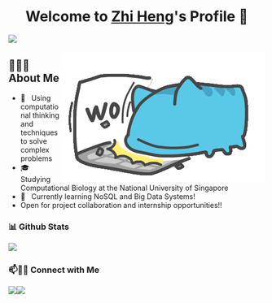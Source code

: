 <p align="center">
  <h1 align="center">Welcome to <a href="https://github.com/quek-zhiheng">Zhi Heng</a>'s Profile 👋</h1>
</p>

<a align="left" href="https://github.com/DenverCoder1/readme-typing-svg"><img src="https://readme-typing-svg.herokuapp.com?&font=IBM+Plex+Sans&color=F72EE2&size=25&lines=Welcome+to+my+Github+Profile!;I'm+a+Bioinformatician+:)));I'm+a+Data+Engineer+:)));I'm+a+Data+Scientist+:)))" /></a>

<img src="https://github.com/quek-zhiheng/quek-zhiheng/blob/main/giphy.gif" align="right">

<h2> 👨🏻‍💻 About Me </h2>

- 🤔 &nbsp; Using computational thinking and techniques to solve complex problems
- 🎓 &nbsp; Studying Computational Biology at the National University of Singapore
- 🌱 &nbsp; Currently learning NoSQL and Big Data Systems!
- Open for project collaboration and internship opportunities!!


<h3> 📊 Github Stats </h3>

<p align="left">
  <a href="https://github.com/quek-zhiheng">
    <img height="180em" src="https://github-readme-stats-eight-theta.vercel.app/api?username=quek-zhiheng&show_icons=true&theme=radical&include_all_commits=true&count_private=true"/>
  </a>
</p>


### 📫🤝🏻 Connect with Me

[<img src='https://img.shields.io/badge/LinkedIn-0077B5?style=for-the-badge&logo=linkedin&logoColor=white'>](https://www.linkedin.com/in/quekzhiheng/)[<img src='https://img.shields.io/badge/Gmail-D14836?style=for-the-badge&logo=gmail&logoColor=white'>](mailto:quek_zhiheng@u.nus.edu)

